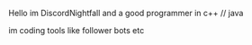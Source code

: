 Hello im DiscordNightfall and a good programmer in c++ // java

im coding tools like follower bots etc 
